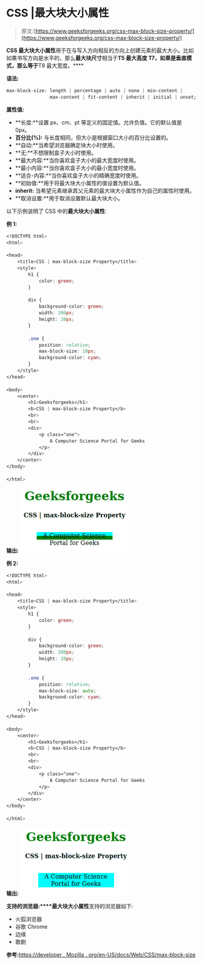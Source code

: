 # CSS |最大块大小属性

> 原文:[https://www.geeksforgeeks.org/css-max-block-size-property/](https://www.geeksforgeeks.org/css-max-block-size-property/)

**CSS 最大块大小属性**用于在与写入方向相反的方向上创建元素的最大大小。比如如果书写方向是水平的，那么**最大块尺寸**相当于**T5 最大高度 T7，如果是垂直模式，那么等于**T9 最大宽度。****

**语法:**

```css
max-block-size: length | percentage | auto | none | min-content | 
                max-content | fit-content | inherit | initial | unset;
```

**属性值:**

*   **长度:**设置 px、cm、pt 等定义的固定值。允许负值。它的默认值是 0px。
*   **百分比(%):** 与长度相同，但大小是根据窗口大小的百分比设置的。
*   **自动:**当希望浏览器确定块大小时使用。
*   **无:**不想限制盒子大小时使用。
*   **最大内容:**当你喜欢盒子大小的最大宽度时使用。
*   **最小内容:**当你喜欢盒子大小的最小宽度时使用。
*   **适合-内容:**当你喜欢盒子大小的精确宽度时使用。
*   **初始值:**用于将最大块大小属性的值设置为默认值。
*   **inherit:** 当希望元素继承其父元素的最大块大小属性作为自己的属性时使用。
*   **取消设置:**用于取消设置默认最大块大小。

以下示例说明了 CSS 中的**最大块大小属性**:

**例 1:**

```css
<!DOCTYPE html> 
<html> 

<head> 
    <title>CSS | max-block-size Property</title> 
    <style> 
        h1 { 
            color: green; 
        } 

        div { 
            background-color: green; 
            width: 200px; 
            height: 20px; 
        } 

        .one { 
            position: relative; 
            max-block-size: 10px; 
            background-color: cyan; 
        } 
    </style> 
</head> 

<body> 
    <center> 
        <h1>Geeksforgeeks</h1> 
        <b>CSS | max-block-size Property</b> 
        <br> 
        <br> 
        <div> 
            <p class="one"> 
                A Computer Science Portal for Geeks 
            </p> 
        </div> 
    </center> 
</body> 

</html>                     
```

**输出:**
![](img/e624dad3d800bad21e29c816eba9f85f.png)

**例 2:**

```css
<!DOCTYPE html> 
<html> 

<head> 
    <title>CSS | max-block-size Property</title> 
    <style> 
        h1 { 
            color: green; 
        } 

        div { 
            background-color: green; 
            width: 200px; 
            height: 20px; 
        } 

        .one { 
            position: relative; 
            max-block-size: auto; 
            background-color: cyan; 
        } 
    </style> 
</head> 

<body> 
    <center> 
        <h1>Geeksforgeeks</h1> 
        <b>CSS | max-block-size Property</b> 
        <br> 
        <br> 
        <div> 
            <p class="one"> 
                A Computer Science Portal for Geeks 
            </p> 
        </div> 
    </center> 
</body> 

</html>                     
```

**输出:**
![](img/858e3c9db81c4b8504978297032a7847.png)

**支持的浏览器:****最大块大小属性**支持的浏览器如下:

*   火狐浏览器
*   谷歌 Chrome
*   边缘
*   歌剧

**参考:**[https://developer . Mozilla . org/en-US/docs/Web/CSS/max-block-size](https://developer.mozilla.org/en-US/docs/Web/CSS/max-block-size)
